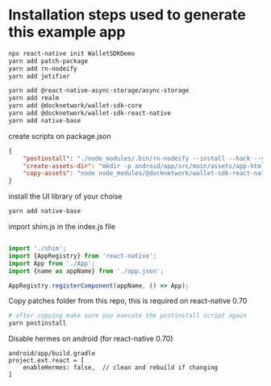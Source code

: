 # Installation steps used to generate this example app

```bash
npx react-native init WalletSDKDemo
yarn add patch-package
yarn add rn-nodeify
yarn add jetifier 
```

```bash
yarn add @react-native-async-storage/async-storage
yarn add realm
yarn add @docknetwork/wallet-sdk-core   
yarn add @docknetwork/wallet-sdk-react-native
yarn add native-base
```

create scripts on package.json
```json
{
    "postinstall": "./node_modules/.bin/rn-nodeify --install --hack --yarn && patch-package && jetifier && yarn create-assets-dir && yarn copy-assets",
    "create-assets-dir": "mkdir -p android/app/src/main/assets/app-html && mkdir -p assets/app-html",
    "copy-assets": "node node_modules/@docknetwork/wallet-sdk-react-native/bundler/copy-rn-assets.js"
}
```

install the UI library of your choise
```bash
yarn add native-base
```


import shim.js in the index.js file
```js

import './shim';
import {AppRegistry} from 'react-native';
import App from './App';
import {name as appName} from './app.json';

AppRegistry.registerComponent(appName, () => App);

```

Copy patches folder from this repo, this is required on react-native 0.70

```bash
# after copying make sure you execute the postinstall script again
yarn postinstall
```


Disable hermes on android (for react-native 0.70)

```
android/app/build.gradle
project.ext.react = [
    enableHermes: false,  // clean and rebuild if changing
]
```